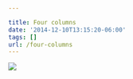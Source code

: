 ```yaml
---

title: Four columns
date: '2014-12-10T13:15:20-06:00'
tags: []
url: /four-columns
---
```

<img src="http://68.media.tumblr.com/5292828970653f9a474e9e816664b0aa/tumblr_ngds5kktMv1qz9pjho1_1280.jpg"/><br/>
